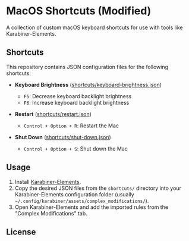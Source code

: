 # MacOS Shortcuts (Modified)

A collection of custom macOS keyboard shortcuts for use with tools like Karabiner-Elements.

## Shortcuts

This repository contains JSON configuration files for the following shortcuts:

- **Keyboard Brightness** ([shortcuts/keyboard-brightness.json](shortcuts/keyboard-brightness.json))
  - `F5`: Decrease keyboard backlight brightness
  - `F6`: Increase keyboard backlight brightness

- **Restart** ([shortcuts/restart.json](shortcuts/restart.json))
  - `Control + Option + R`: Restart the Mac

- **Shut Down** ([shortcuts/shut-down.json](shortcuts/shut-down.json))
  - `Control + Option + S`: Shut down the Mac

## Usage

1. Install [Karabiner-Elements](https://karabiner-elements.pqrs.org/).
2. Copy the desired JSON files from the `shortcuts/` directory into your Karabiner-Elements configuration folder (usually `~/.config/karabiner/assets/complex_modifications/`).
3. Open Karabiner-Elements and add the imported rules from the "Complex Modifications" tab.

## License

